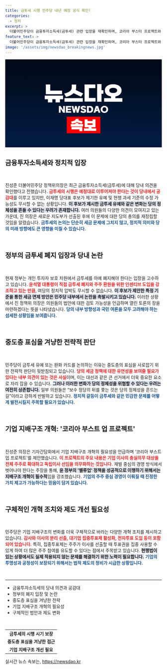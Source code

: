 ```yaml
---
title: 금투세 시행 민주당 내년 예정 공식 확인!
categories:
  - 정치
excerpt: >
  더불어민주당이 금융투자소득세(금투세) 관련 입장을 재확인하며, 코리아 부스터 프로젝트와 기업 지배구조 개혁을 제안했습니다. 그러나 내부 반발과 이재명 후보의 유예 시사가 당의 정체성을 흔들 수 있다는 우려가 커지고 있습니다.
feature_text: >
  더불어민주당이 금융투자소득세(금투세) 관련 입장을 재확인하며, 코리아 부스터 프로젝트와 기업 지배구조 개혁을 제안했습니다. 그러나 내부 반발과 이재명 후보의 유예 시사가 당의 정체성을 흔들 수 있다는 우려가 커지고 있습니다.
image: '/assets/img/newsdao_breakingnews.jpg'
---
```


<p><img src="/assets/img/newsdao_breakingnews.jpg" alt="pcversion 속보" /></p>

<h2 data-ke-size="size26">금융투자소득세와 정치적 입장</h2>

<p data-ke-size="size16">&nbsp;</p>

<p>진성준 더불어민주당 정책위의장은 최근 금융투자소득세(금투세)에 대해 당내 의견을 확인했다고 전했습니다. <b><span style="color: #ee2323;">금투세의 시행은 예정대로 이루어져야 한다는 것이 당내에서 공감대</span></b>를 이루고 있지만, 이재명 당대표 후보가 제기한 유예 및 현행 과세 기준의 수정 가능성도 무시할 수 없는 상황입니다. <b><span style="background-color: #21538527;">이 후보가 제시한 금투세 유예와 같은 변화는 당의 정체성을 흔들 수 있다는 우려가 존재합니다.</span></b> 여러 의원들의 다양한 의견이 모여지고 있는 가운데, 진 의장은 새로운 지도부가 선출된 후에 이 문제에 대한 당의 총의를 재정립할 것임을 알렸습니다. <b><span style="color: #1a5490;">금투세의 논의는 단순히 세금 문제에 그치지 않고, 정치적 의미와 당의 미래 방향에도 큰 영향을 미칠 수 있습니다.</span></b></p>

<p data-ke-size="size16">&nbsp;</p>

<h2 data-ke-size="size26">정부의 금투세 폐지 입장과 당내 논란</h2>

<p data-ke-size="size16">&nbsp;</p>

<p>현재 정부는 개인 투자자 보호 차원에서 금투세를 아예 폐지해야 한다는 입장을 고수하고 있습니다. <b><span style="color: #ee2323;">윤석열 대통령이 직접 금투세 폐지와 주주 환원을 위한 인센티브 도입을 강조하고 있는 만큼</span></b>, 여당의 정치적 압박도 무시할 수 없습니다. <b><span style="background-color: #21538527;">이 후보가 제안한 특정 기준을 통한 세금 면제 방안은 민주당 내부에서 논란을 촉발시키고 있습니다.</span></b> 이러한 상황에서 진 정책위 의장은 의원들의 법안에 대한 검토 가능성을 언급하며 열린 토론의 장을 마련하겠다는 뜻을 나타냈습니다. <b><span style="color: #1a5490;">당의 내부 방향성과 국민 여론을 모두 고려해야 하는 섬세한 상황임을 보여줍니다.</span></b></p>

<p data-ke-size="size16">&nbsp;</p>

<h2 data-ke-size="size26">중도층 표심을 겨냥한 전략적 판단</h2>

<p data-ke-size="size16">&nbsp;</p>

<p>민주당이 금투세 유예 또는 완화 카드를 논의하는 이유는 중도층의 표심을 사로잡기 위한 전략적 판단이 뒷받침되고 있습니다. <b><span style="color: #ee2323;">당의 세금 정책에 대한 유연성을 보여줄 필요가 있다는 내부 의견이 있는 것은 사실</span></b>이며, 이는 대선과 같은 큰 선거에서 더욱 중요한 요소로 자리 잡을 수 있습니다. <b><span style="background-color: #21538527;">그러나 이러한 변화가 당의 정체성을 위협할 수 있다는 우려는 여전히 상존합니다.</span></b> 일부 의원들은 “보수 정당의 뒤를 쫓는 것은 당의 정체성을 흔드는 길”이라고 강하게 반발하고 있습니다. <b><span style="color: #1a5490;">정치적 갈등이 금투세와 같은 민감한 문제를 어떻게 발전시킬지 주목할 필요가 있습니다.</span></b></p>

<p data-ke-size="size16">&nbsp;</p>

<h2 data-ke-size="size26">기업 지배구조 개혁: '코리아 부스트 업 프로젝트'</h2>

<p data-ke-size="size16">&nbsp;</p>

<p>진성준 의장은 기자간담회에서 기업 지배구조 개혁의 필요성을 언급하며 ‘코리아 부스트 업 프로젝트’를 제안했습니다. <b><span style="color: #ee2323;">이 프로젝트의 주요 내용은 기업 이사의 충실의무 대상을 전체 주주로 확대하고 독립이사 선임을 의무화하는 것입니다.</span></b> 재벌 중심의 경영 방식에서 벗어나야 한다는 주장을 통해, <b><span style="background-color: #21538527;">윤 정부의 '밸류업' 정책을 성공적으로 이행하기 위해서는 지배구조 개혁이 필수적</span></b>임을 강조했습니다. <b><span style="color: #1a5490;">기업의 주주 중심 경영이 이뤄질 때 진정한 가치 제고가 가능하다는 믿음이 담겨 있습니다.</span></b></p>

<p data-ke-size="size16">&nbsp;</p>

<h2 data-ke-size="size26">구체적인 개혁 조치와 제도 개선 필요성</h2>

<p data-ke-size="size16">&nbsp;</p>

<p>민주당은 기업 지배구조의 변화를 더욱 구체적으로 바라는 다양한 개혁 조치를 제시하고 있습니다. <b><span style="color: #ee2323;">감사와 이사의 분리 선출, 대기업 집중투표제 활성화, 전자투표 도입 등이 포함되어 있습니다.</span></b> 특히, 집중투표제는 주주가 이사를 선출할 때 투표권을 집중 사용할 수 있게 하여 더 많은 주주 참여를 유도할 수 있다는 점에서 주목받고 있습니다. <b><span style="background-color: #21538527;">현행법이 있는 상황에서도 실제 적용되지 않는 문제를 해결하기 위한 노력이 필요합니다.</span></b> <b><span style="color: #1a5490;">기업의 투명성과 공정성이 보장되기 위해서는 법적 제도의 정비가 시급한 상황입니다.</span></b></p>

<p data-ke-size="size16">&nbsp;</p>

<hr />

<ul>
  <li>금융투자소득세의 당내 의견과 공감대</li>
  <li>정부의 폐지 입장 및 논란</li>
  <li>중도층 표심을 겨냥한 전략</li>
  <li>기업 지배구조 개혁의 필요성</li>
  <li>구체적인 법안과 제도 변화</li>
</ul>

<p data-ke-size="size16">&nbsp;</p>

<table>
  <tr>
    <td style="text-align: center; height: 17px;"><b>금투세의 시행 시기 보장</b></td>
  </tr>
  <tr>
    <td style="text-align: center; height: 17px;"><b>중도층 표심을 겨냥한 접근</b></td>
  </tr>
  <tr>
    <td style="text-align: center; height: 17px;"><b>기업 지배구조 개선 필요</b></td>
  </tr>
</table>
실시간 뉴스 속보는, <a href="https://newsdao.kr" rel="dofollow">https://newsdao.kr</a>


